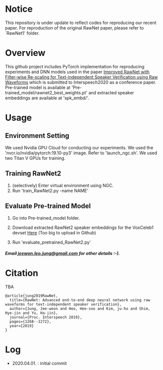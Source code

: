 # Notice
This repository is under update to reflect codes for reproducing our recent paper. 
For reproduction of the original RawNet paper, please refer to `RawNet1' folder.

# Overview
This github project includes PyTorch implementation for reproducing experiments and DNN models used in the paper
[Improved RawNet with Filter-wise Re-scaling for Text-independent Speaker Verification using Raw Waveforms]( https://arxiv.org/pdf/2004.00526.pdf ) 
which is submitted to Interspeech2020 as a conference paper. 
Pre-trained model is available at 'Pre-trained_model/rawnet2_best_weights.pt' and extracted speaker embeddings are available at 'spk_embd/'. 

# Usage

## Environment Setting
We used Nvidia GPU Cloud for conducting our experiments. We used the 'nvcr.io/nvidia/pytorch:19.10-py3' image. Refer to 'launch_ngc.sh'. We used two Titan V GPUs for training. 

## Training RawNet2

1. (selectively) Enter virtual environment using NGC. 
2. Run 'train_RawNet2.py -name NAME'

##  Evaluate Pre-trained Model

1. Go into Pre-trained_model folder. 
2. Download extracted RawNet2 speaker embeddings for the VoxCeleb1 devset [Here]( https://www.dropbox.com/s/2y4k5rap8cztcrf/TTA_vox1_dev.pk?dl=0 )
(Too big to upload in Github)

3. Run 'evaluate_pretrained_RawNet2.py'





##### Email jeewon.leo.jung@gmail.com for other details :-).

# Citation

TBA

```
@article{jung2019RawNet,
  title={RawNet: Advanced end-to-end deep neural network using raw waveforms for text-independent speaker verification},
  author={Jung, Jee-weon and Heo, Hee-soo and Kim, ju-ho and Shim, Hye-jin and Yu, Ha-jin},
  journal={Proc. Interspeech 2019},
  pages={1268--1272},
  year={2019}
}
```


# Log
- 2020.04.01. : initial commit

